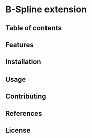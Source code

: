 # B-Spline extension

## Table of contents

## Features

## Installation

## Usage

## Contributing

## References

## License